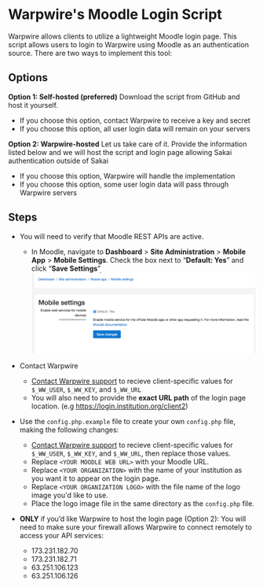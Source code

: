 # Warpwire's Moodle Login Script

Warpwire allows clients to utilize a lightweight Moodle login page. This script allows users to login to Warpwire using Moodle as an authentication source. There are two ways to implement this tool:

## Options
**Option 1: Self-hosted (preferred)** 
Download the script from GitHub and host it yourself.
  - If you choose this option, contact Warpwire to receive a key and secret
  - If you choose this option, all user login data will remain on your servers

**Option 2: Warpwire-hosted**
Let us take care of it. 
Provide the information listed below and we will host the script and login page allowing Sakai authentication outside of Sakai
  - If you choose this option, Warpwire will handle the implementation
  - If you choose this option, some user login data will pass through Warpwire servers

## Steps
* You will need to verify that Moodle REST APIs are active.
   * In Moodle, navigate to **Dashboard** > **Site Administration** > **Mobile App** > **Mobile Settings**. Check the box next to “**Default: Yes**” and click “**Save Settings**” 
	 ![Image of Moodle Setting](
        https://raw.githubusercontent.com/warpwire/warpwire-moodle-login/master/moodle-mobile-settings.png)
   
* Contact Warpwire 
	* [Contact Warpwire support](mailto:support@warpwire.net) to recieve client-specific values for `$_WW_USER`, `$_WW_KEY`, and `$_WW_URL`
	*	You will also need to provide the **exact URL path** of the login page location. (e.g https://login.institution.org/client2)
	
* Use the `config.php.example` file to create your own `config.php` file, making the following changes:
	* [Contact Warpwire support](mailto:support@warpwire.net) to recieve client-specific values for `$_WW_USER`, `$_WW_KEY`, and `$_WW_URL`, then replace those values. 
	* Replace `<YOUR MOODLE WEB URL>` with your Moodle URL. 
	* Replace `<YOUR ORGANIZATION>` with the name of your institution as you want it to appear on the login page. 
	* Replace `<YOUR ORGANIZATION LOGO>` with the file name of the logo image you'd like to use. 
  * Place the logo image file in the same directory as the `config.php` file.

* __ONLY__ if you’d like Warpwire to host the login page (Option 2): You will need to make sure your firewall allows Warpwire to connect remotely to access your API services:
  * 173.231.182.70
  * 173.231.182.71
  * 63.251.106.123
  * 63.251.106.126


